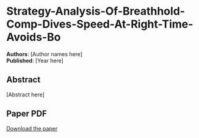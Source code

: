 # Strategy-Analysis-Of-Breathhold-Comp-Dives-Speed-At-Right-Time-Avoids-Bo

**Authors**: [Author names here]  
**Published**: [Year here]

## Abstract

[Abstract here]

## Paper PDF

[Download the paper](papers/strategy-analysis-of-breathhold-comp-dives-speed-at-right-time-avoids-bo.pdf)
